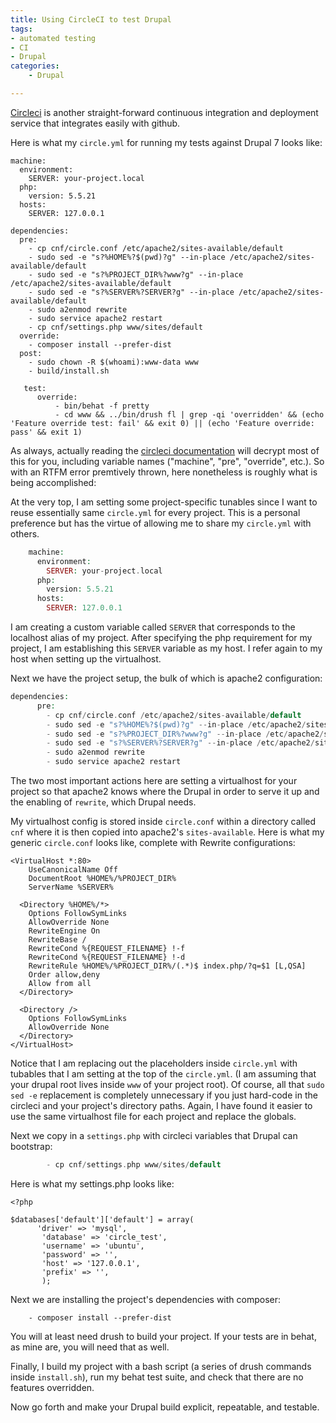 ```yaml
---
title: Using CircleCI to test Drupal
tags:
- automated testing
- CI
- Drupal
categories:
    - Drupal

---
```

[Circleci][circle] is another straight-forward continuous integration and deployment service that integrates easily with github.

[circle]:https://circleci.com

Here is what my `circle.yml` for running my tests against Drupal 7 looks like:

    machine:
      environment:
        SERVER: your-project.local
      php:
        version: 5.5.21
      hosts:
        SERVER: 127.0.0.1

    dependencies:
      pre:
        - cp cnf/circle.conf /etc/apache2/sites-available/default
        - sudo sed -e "s?%HOME%?$(pwd)?g" --in-place /etc/apache2/sites-available/default
        - sudo sed -e "s?%PROJECT_DIR%?www?g" --in-place /etc/apache2/sites-available/default
        - sudo sed -e "s?%SERVER%?SERVER?g" --in-place /etc/apache2/sites-available/default
        - sudo a2enmod rewrite
        - sudo service apache2 restart
        - cp cnf/settings.php www/sites/default
      override:
        - composer install --prefer-dist
      post:
        - sudo chown -R $(whoami):www-data www
        - build/install.sh

       test:
          override:
              - bin/behat -f pretty
              - cd www && ../bin/drush fl | grep -qi 'overridden' && (echo 'Feature override test: fail' && exit 0) || (echo 'Feature override: pass' && exit 1)

As always, actually reading the [circleci documentation][documentation] will decrypt most of this for you, including variable names ("machine", "pre", "override", etc.). So with an RTFM error premtively thrown, here nonetheless is roughly what is being accomplished:

[documentation]:https://circleci.com/docs/configuration

At the very top, I am setting some project-specific tunables since I want to reuse essentially same `circle.yml` for every project. This is a personal preference but has the virtue of allowing me to share my `circle.yml` with others.

~~~php
    machine:
      environment:
        SERVER: your-project.local
      php:
        version: 5.5.21
      hosts:
        SERVER: 127.0.0.1
~~~

I am creating a custom variable called `SERVER` that corresponds to the localhost alias of my project. After specifying the php requirement for my project, I am establishing this `SERVER` variable as my host. I refer again to my host when setting up the virtualhost.

Next we have the project setup, the bulk of which is apache2 configuration:

~~~php
dependencies:
      pre:
        - cp cnf/circle.conf /etc/apache2/sites-available/default
        - sudo sed -e "s?%HOME%?$(pwd)?g" --in-place /etc/apache2/sites-available/default
        - sudo sed -e "s?%PROJECT_DIR%?www?g" --in-place /etc/apache2/sites-available/default
        - sudo sed -e "s?%SERVER%?SERVER?g" --in-place /etc/apache2/sites-available/default
        - sudo a2enmod rewrite
        - sudo service apache2 restart
~~~

The two most important actions here are setting a virtualhost for your project so that apache2 knows where the Drupal in order to serve it up and the enabling of `rewrite`, which Drupal needs.

My virtualhost config is stored inside `circle.conf` within a directory called `cnf` where it is then copied into apache2's `sites-available`. Here is what my generic `circle.conf` looks like, complete with Rewrite configurations:

    <VirtualHost *:80>
        UseCanonicalName Off
        DocumentRoot %HOME%/%PROJECT_DIR%
        ServerName %SERVER%

      <Directory %HOME%/*>
        Options FollowSymLinks
        AllowOverride None
        RewriteEngine On
        RewriteBase /
        RewriteCond %{REQUEST_FILENAME} !-f
        RewriteCond %{REQUEST_FILENAME} !-d
        RewriteRule %HOME%/%PROJECT_DIR%/(.*)$ index.php/?q=$1 [L,QSA]
        Order allow,deny
        Allow from all
      </Directory>

      <Directory />
        Options FollowSymLinks
        AllowOverride None
      </Directory>
    </VirtualHost>

Notice that I am replacing out the placeholders inside `circle.yml` with tubables that I am setting at the top of the `circle.yml`. (I am assuming that your drupal root lives inside `www` of your project root). Of course, all that `sudo sed -e` replacement is completely unnecessary if you just hard-code in the circleci and your project's directory paths. Again, I have found it easier to use the same virtualhost file for each project and replace the globals.

Next we copy in a `settings.php` with circleci variables that Drupal can bootstrap:

~~~php
        - cp cnf/settings.php www/sites/default
~~~

Here is what my settings.php looks like:

    <?php

    $databases['default']['default'] = array(
          'driver' => 'mysql',
           'database' => 'circle_test',
           'username' => 'ubuntu',
           'password' => '',
           'host' => '127.0.0.1',
           'prefix' => '',
           );

Next we are installing the project's dependencies with composer:

        - composer install --prefer-dist

You will at least need drush to build your project. If your tests are in behat, as mine are, you will need that as well.

Finally, I build my project with a bash script (a series of drush commands inside `install.sh`), run my behat test suite, and check that there are no features overridden.

Now go forth and make your Drupal build explicit, repeatable, and testable.
